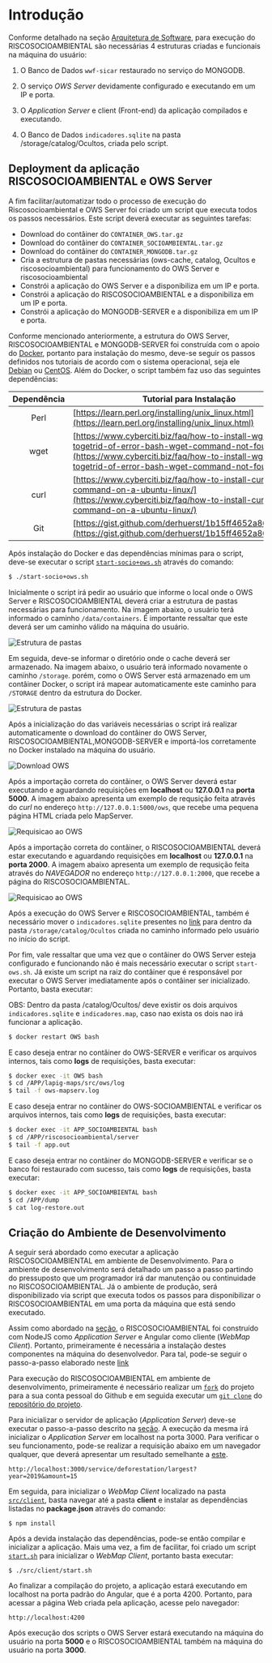 # Introdução

Conforme detalhado na seção [Arquitetura de Software](/02-arq_geral), para execução do RISCOSOCIOAMBIENTAL são necessárias 4 estruturas criadas e funcionais na máquina do usuário:

1. O Banco de Dados `wwf-sicar` restaurado no serviço do MONGODB.

2. O serviço *OWS Server* devidamente configurado e executando em um IP e porta.

3. O *Application Server* e client (Front-end) da aplicação compilados e executando.

4. O Banco de Dados `indicadores.sqlite` na pasta /storage/catalog/Ocultos, criada pelo script.


## Deployment da aplicação RISCOSOCIOAMBIENTAL e OWS Server

A fim facilitar/automatizar todo o processo de execução do Riscosocioambiental e OWS Server foi criado um script que executa todos os passos necessários. Este script deverá executar as seguintes tarefas:

* Download do contâiner do `CONTAINER_OWS.tar.gz` 
* Download do contâiner do `CONTAINER_SOCIOAMBIENTAL.tar.gz`
* Download do contâiner do `CONTAINER_MONGODB.tar.gz`  
* Cria a estrutura de pastas necessárias (ows-cache, catalog, Ocultos e riscosocioambiental) para funcionamento do OWS Server e riscosocioambiental
* Constrói a aplicação do OWS Server e a disponibiliza em um IP e porta.
* Constrói a aplicação do RISCOSOCIOAMBIENTAL e a disponibiliza em um IP e porta.
* Constrói a aplicação do MONGODB-SERVER e a disponibiliza em um IP e porta.

Conforme mencionado anteriormente, a estrutura do OWS Server, RISCOSOCIOAMBIENTAL e MONGODB-SERVER foi construída com o apoio do [Docker](https://www.docker.com/), portanto para instalação do mesmo, deve-se seguir os passos definidos nos tutoriais de acordo com o sistema operacional, seja ele [Debian](https://docs.docker.com/engine/install/debian/) ou [CentOS](https://docs.docker.com/engine/install/centos/). Além do Docker, o script também faz uso das seguintes dependências:

| Dependência | Tutorial para Instalação |
| :------: | ---- |
| Perl | [https://learn.perl.org/installing/unix_linux.html](https://learn.perl.org/installing/unix_linux.html) |
| wget | [https://www.cyberciti.biz/faq/how-to-install-wget-togetrid-of-error-bash-wget-command-not-found/](https://www.cyberciti.biz/faq/how-to-install-wget-togetrid-of-error-bash-wget-command-not-found/) |
| curl | [https://www.cyberciti.biz/faq/how-to-install-curl-command-on-a-ubuntu-linux/](https://www.cyberciti.biz/faq/how-to-install-curl-command-on-a-ubuntu-linux/) |
| Git | [https://gist.github.com/derhuerst/1b15ff4652a867391f03](https://gist.github.com/derhuerst/1b15ff4652a867391f03) |



Após instalação do Docker e das dependências mínimas para o script, deve-se executar o script [`start-socio+ows.sh`](https://drive.google.com/file/d/1NhfkQqGS6HhhpN6LZ8xaRD18xgLFoQ6j/view?usp=sharing) através do comando:

``` sh
$ ./start-socio+ows.sh
```

Inicialmente o script irá pedir ao usuário que informe o local onde o OWS Server e RISCOSOCIOAMBIENTAL deverá criar a estrutura de pastas necessárias para funcionamento. Na imagem abaixo, o usuário terá informado o caminho `/data/containers`. É importante ressaltar que este deverá ser um caminho válido na máquina do usuário.

![Estrutura de pastas](imgs/02/ows-standalone/exec-ows-1.png)

Em seguida, deve-se informar o diretório onde o cache deverá ser armazenado. Na imagem abaixo, o usuário terá informado novamente o caminho `/storage`. porém, como o OWS Server está armazenado em um contâiner Docker, o script irá mapear automaticamente este caminho para `/STORAGE` dentro da estrutura do Docker.


![Estrutura de pastas](imgs/02/ows-standalone/exec-ows-2.png)

Após a inicialização do das variáveis necessárias o script irá realizar automaticamente o download do contâiner do OWS Server, RISCOSOCIOAMBIENTAL,MONGODB-SERVER e importá-los corretamente no Docker instalado na máquina do usuário.

![Download OWS](imgs/02/ows-standalone/exec-ows-7.png)

Após a importação correta do contâiner, o OWS Server deverá estar executando e aguardando requisições em **localhost** ou **127.0.0.1** na **porta 5000**. A imagem abaixo apresenta um exemplo de requsição feita através do *curl* no endereço `http://127.0.0.1:5000/ows`, que recebe uma pequena página HTML criada pelo MapServer.

![Requisicao ao OWS](imgs/02/ows-standalone/exec-ows-8.png)

Após a importação correta do contâiner, o RISCOSOCIOAMBIENTAL deverá estar executando e aguardando requisições em **localhost** ou **127.0.0.1** na **porta 2000**. A imagem abaixo apresenta um exemplo de requsição feita através do *NAVEGADOR* no endereço `http://127.0.0.1:2000`, que recebe a página do RISCOSOCIOAMBIENTAL.

![Requisicao ao OWS](imgs/02/ows-standalone/exec-ows-9.png)

Após a execução do OWS Server e RISCOSOCIOAMBIENTAL, também é necessário mover o `indicadores.sqlite` presentes no [link](https://drive.google.com/file/d/1Qww9WQ7G1YHZ1ndLEYzrTrcjAklTRP1v/view?usp=sharing) para dentro da pasta `/storage/catalog/Ocultos` criada no caminho informado pelo usuário no início do script.

Por fim, vale ressaltar que uma vez que o contâiner do OWS Server esteja configurado e funcionando não é mais necessário executar o script `start-ows.sh`. Já existe um script na raiz do contâiner que é responsável por executar o OWS Server imediatamente após o contâiner ser inicializado. Portanto, basta executar:

OBS: Dentro da pasta /catalog/Ocultos/ deve existir os dois arquivos `indicadores.sqlite` e `indicadores.map`, caso nao exista os dois nao irá funcionar a aplicação.

``` sh
$ docker restart OWS bash
```

E caso deseja entrar no contâiner do OWS-SERVER e verificar os arquivos internos, tais como **logs** de requisições, basta executar:

``` sh
$ docker exec -it OWS bash
$ cd /APP/lapig-maps/src/ows/log
$ tail -f ows-mapserv.log
```

E caso deseja entrar no contâiner do OWS-SOCIOAMBIENTAL e verificar os arquivos internos, tais como **logs** de requisições, basta executar:

``` sh
$ docker exec -it APP_SOCIOAMBIENTAL bash
$ cd /APP/riscosocioambiental/server
$ tail -f app.out
```

E caso deseja entrar no contâiner do MONGODB-SERVER e verificar se o banco foi restaurado com sucesso, tais como **logs** de requisições, basta executar:

``` sh
$ docker exec -it APP_SOCIOAMBIENTAL bash
$ cd /APP/dump
$ cat log-restore.out
```

## Criação do Ambiente de Desenvolvimento

A seguir será abordado como executar a aplicação RISCOSOCIOAMBIENTAL em ambiente de Desenvolvimento. Para o ambiente de desenvolvimento será detalhado um passo a passo partindo do pressuposto que um programador irá dar manutenção ou continuidade no RISCOSOCIOAMBIENTAL. Já o ambiente de produção, será disponibilizado via script que executa todos os passos para disponibilizar o RISCOSOCIOAMBIENTAL em uma porta da máquina que está sendo executado. 


Assim como abordado na [seção](/02-arq_geral/#arquitetura-de-software), o RISCOSOCIOAMBIENTAL foi construído com NodeJS como *Application Server* e Angular como cliente (*WebMap Client*). Portanto, primeiramente é necessária a instalação destes componentes na máquina do desenvolvedor. Para tal, pode-se seguir o passo-a-passo elaborado neste [link](https://www.tecmint.com/install-angular-cli-on-linux/)

Para execução do RISCOSOCIOAMBIENTAL em ambiente de desenvolvimento, primeiramente é necessário realizar um [`fork`](https://github.com/UNIVALI-LITE/Portugol-Studio/wiki/Fazendo-um-Fork-do-reposit%C3%B3rio) do projeto para a sua conta pessoal do Github e em seguida executar um [`git clone`](https://docs.github.com/pt/free-pro-team@latest/github/creating-cloning-and-archiving-repositories/cloning-a-repository) do [repositório do projeto](https://github.com/lapig-ufg/d-pat).

Para inicializar o servidor de aplicação (*Application Server*) deve-se executar o passo-a-passo descrito na [seção](/02-arq_servidor_de_aplicacao/#servidor-de-aplicacao). A execução da mesma irá inicializar o *Application Server* em localhost na porta 3000. Para verificar o seu funcionamento, pode-se realizar a requisição abaixo em um navegador qualquer, que deverá apresentar um resultado semelhante a [este](https://cerradodpat.org/service/deforestation/largest?year=2019&amount=15).

```
http://localhost:3000/service/deforestation/largest?year=2019&amount=15
```

Em seguida, para inicializar o *WebMap Client* localizado na pasta [`src/client`](https://github.com/lapig-ufg/d-pat/tree/master/src/client), basta navegar até a pasta **client** e instalar as dependências listadas no **package.json** através do comando:

```
$ npm install
```

Após a devida instalação das dependências, pode-se então compilar e inicializar a aplicação. Mais uma vez, a fim de facilitar, foi criado um script [`start.sh`](https://github.com/lapig-ufg/d-pat/blob/master/src/client/start.sh) para inicializar o *WebMap Client*, portanto basta executar:

```
$ ./src/client/start.sh
```

Ao finalizar a compilação do projeto, a aplicação estará executando em localhost na porta padrão do Angular, que é a porta 4200. Portanto, para acessar a página Web criada pela aplicação, acesse pelo navegador:

```
http://localhost:4200
```

Após execução dos scripts o OWS Server estará executando na máquina do usuário na porta **5000** e o RISCOSOCIOAMBIENTAL também na máquina do usuário na porta **3000**.
